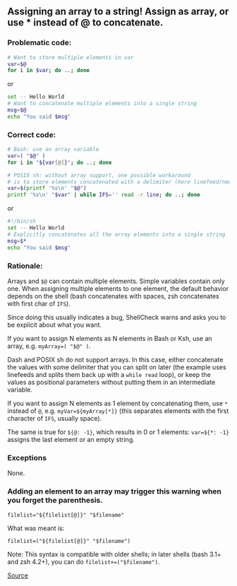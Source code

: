 ## Assigning an array to a string! Assign as array, or use * instead of @ to concatenate.

### Problematic code:

```sh
# Want to store multiple elements in var
var=$@
for i in $var; do ..; done
```

or

```sh
set -- Hello World
# Want to concatenate multiple elements into a single string
msg=$@
echo "You said $msg"
```

### Correct code:

```sh
# Bash: use an array variable
var=( "$@" )
for i in "${var[@]}"; do ..; done

# POSIX sh: without array support, one possible workaround
# is to store elements concatenated with a delimiter (here linefeed/newline)
var=$(printf '%s\n' "$@")
printf '%s\n' "$var" | while IFS='' read -r line; do ..; done
```

or

```sh
#!/bin/sh
set -- Hello World
# Explicitly concatenates all the array elements into a single string
msg=$*
echo "You said $msg"
```

### Rationale:

Arrays and `$@` can contain multiple elements. Simple variables contain only one. When assigning multiple elements to one element, the default behavior depends on the shell (bash concatenates with spaces, zsh concatenates with first char of `IFS`).

Since doing this usually indicates a bug, ShellCheck warns and asks you to be explicit about what you want.

If you want to assign N elements as N elements in Bash or Ksh, use an array, e.g. `myArray=( "$@" )`.

Dash and POSIX sh do not support arrays. In this case, either concatenate the values with some delimiter that you can split on later (the example uses linefeeds and splits them back up with a `while read` loop), or keep the values as positional parameters without putting them in an intermediate variable. 

If you want to assign N elements as 1 element by concatenating them, use `*` instead of `@`, e.g. `myVar=${myArray[*]}` (this separates elements with the first character of `IFS`, usually space).

The same is true for `${@: -1}`, which results in 0 or 1 elements: `var=${*: -1}` assigns the last element or an empty string.

### Exceptions

None.

### Adding an element to an array may trigger this warning when you forget the parenthesis.
```
filelist="${filelist[@]}" "$filename"
```
What was meant is:
```
filelist=("${filelist[@]}" "$filename")
```
Note: This syntax is compatible with older shells;
in later shells (bash 3.1+ and zsh 4.2+), you can do `filelist+=("$filename")`.

[Source](https://github.com/koalaman/shellcheck/wiki/SC2124)

